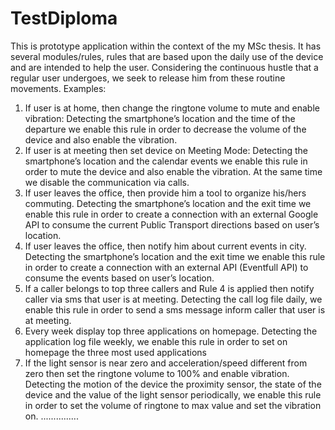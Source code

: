 # TestDiploma
This is prototype application within the context of the my MSc thesis. It has several modules/rules, rules that  are based upon 
the daily use of the device and are intended to help the user. Considering the continuous hustle that a regular user undergoes, 
we seek to release him from these routine movements. Examples:
1)	If user is at home, then change the ringtone volume to mute and enable vibration: Detecting the smartphone’s location 
and the time of the departure we enable this rule in order to decrease the volume of the device and also enable the vibration.
2)	If user is at meeting then set device on Meeting Mode: Detecting the smartphone’s location and the calendar events 
we enable this rule in order to mute the device and also enable the vibration. At the same time we disable the communication via calls.
3)	If user leaves the office, then provide him a tool to organize his/hers commuting. Detecting the smartphone’s location and 
the exit time we enable this rule in order to create a connection with an 
external Google API to consume the current Public Transport directions based on user’s location.
4)	 If user leaves the office, then notify him about current events in city. 
Detecting the smartphone’s location and the exit time we enable this rule in order to create a connection with an external 
API (Eventfull API) to consume the events based on user’s location.
5)	If a caller belongs to top three callers and Rule 4 is applied then notify caller via sms that user is at meeting. 
Detecting the call log file daily, we enable this rule in order to send a sms message inform caller that user is at meeting.
6)	Every week display top three applications on homepage. 
Detecting the application log file weekly, we enable this rule in order to set on homepage the three most used applications  
7)	If the light sensor is near zero and acceleration/speed different from zero then set the ringtone volume to 100% 
and enable vibration. Detecting the motion of the device the proximity sensor, the state of the device and the value of 
the light sensor periodically, we enable this rule in order to set the volume of ringtone to max value and set the vibration on.
...............
